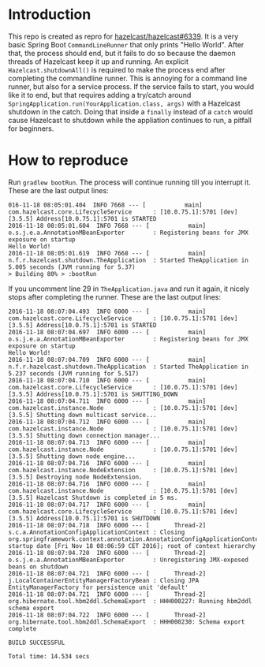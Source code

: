 Introduction
============

This repo is created as repro for [hazelcast/hazelcast#6339](https://github.com/hazelcast/hazelcast/issues/6339). It is a very basic Spring Boot ``CommandLineRunner`` that only prints "Hello World". After that, the process should end, but it fails to do so because the daemon threads of Hazelcast keep it up and running. An explicit ``Hazelcast.shutdownAll()`` is required to make the process end after completing the commandline runner. This is annoying for a command line runner, but also for a service process. If the service fails to start, you would like it to end, but that requires adding a try/catch around ``SpringApplication.run(YourApplication.class, args)`` with a Hazelcast shutdown in the catch. Doing that inside a ``finally`` instead of a ``catch`` would cause Hazelcast to shutdown while the appliation continues to run, a pitfall for beginners.

How to reproduce
================

Run ``gradlew bootRun``. The process will continue running till you interrupt it.
These are the last output lines:

```
016-11-18 08:05:01.404  INFO 7668 --- [           main] com.hazelcast.core.LifecycleService      : [10.0.75.1]:5701 [dev] [3.5.5] Address[10.0.75.1]:5701 is STARTED
2016-11-18 08:05:01.604  INFO 7668 --- [           main] o.s.j.e.a.AnnotationMBeanExporter        : Registering beans for JMX exposure on startup
Hello World!
2016-11-18 08:05:01.619  INFO 7668 --- [           main] n.f.r.hazelcast.shutdown.TheApplication  : Started TheApplication in 5.005 seconds (JVM running for 5.37)
> Building 80% > :bootRun
```

If you uncomment line 29 in ``TheApplication.java`` and run it again, it nicely stops after completing the runner.
These are the last output lines:

```
2016-11-18 08:07:04.493  INFO 6000 --- [           main] com.hazelcast.core.LifecycleService      : [10.0.75.1]:5701 [dev] [3.5.5] Address[10.0.75.1]:5701 is STARTED
2016-11-18 08:07:04.697  INFO 6000 --- [           main] o.s.j.e.a.AnnotationMBeanExporter        : Registering beans for JMX exposure on startup
Hello World!
2016-11-18 08:07:04.709  INFO 6000 --- [           main] n.f.r.hazelcast.shutdown.TheApplication  : Started TheApplication in 5.237 seconds (JVM running for 5.517)
2016-11-18 08:07:04.710  INFO 6000 --- [           main] com.hazelcast.core.LifecycleService      : [10.0.75.1]:5701 [dev] [3.5.5] Address[10.0.75.1]:5701 is SHUTTING_DOWN
2016-11-18 08:07:04.711  INFO 6000 --- [           main] com.hazelcast.instance.Node              : [10.0.75.1]:5701 [dev] [3.5.5] Shutting down multicast service...
2016-11-18 08:07:04.712  INFO 6000 --- [           main] com.hazelcast.instance.Node              : [10.0.75.1]:5701 [dev] [3.5.5] Shutting down connection manager...
2016-11-18 08:07:04.713  INFO 6000 --- [           main] com.hazelcast.instance.Node              : [10.0.75.1]:5701 [dev] [3.5.5] Shutting down node engine...
2016-11-18 08:07:04.716  INFO 6000 --- [           main] com.hazelcast.instance.NodeExtension     : [10.0.75.1]:5701 [dev] [3.5.5] Destroying node NodeExtension.
2016-11-18 08:07:04.716  INFO 6000 --- [           main] com.hazelcast.instance.Node              : [10.0.75.1]:5701 [dev] [3.5.5] Hazelcast Shutdown is completed in 5 ms.
2016-11-18 08:07:04.717  INFO 6000 --- [           main] com.hazelcast.core.LifecycleService      : [10.0.75.1]:5701 [dev] [3.5.5] Address[10.0.75.1]:5701 is SHUTDOWN
2016-11-18 08:07:04.718  INFO 6000 --- [       Thread-2] s.c.a.AnnotationConfigApplicationContext : Closing org.springframework.context.annotation.AnnotationConfigApplicationContext@16f7c8c1: startup date [Fri Nov 18 08:06:59 CET 2016]; root of context hierarchy
2016-11-18 08:07:04.720  INFO 6000 --- [       Thread-2] o.s.j.e.a.AnnotationMBeanExporter        : Unregistering JMX-exposed beans on shutdown
2016-11-18 08:07:04.721  INFO 6000 --- [       Thread-2] j.LocalContainerEntityManagerFactoryBean : Closing JPA EntityManagerFactory for persistence unit 'default'
2016-11-18 08:07:04.721  INFO 6000 --- [       Thread-2] org.hibernate.tool.hbm2ddl.SchemaExport  : HHH000227: Running hbm2ddl schema export
2016-11-18 08:07:04.722  INFO 6000 --- [       Thread-2] org.hibernate.tool.hbm2ddl.SchemaExport  : HHH000230: Schema export complete

BUILD SUCCESSFUL

Total time: 14.534 secs
```

